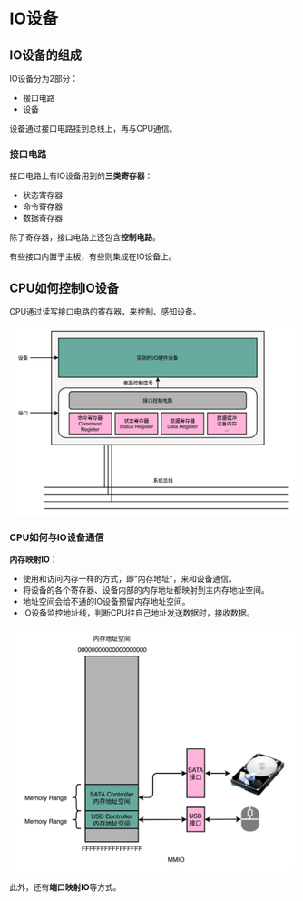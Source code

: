 # IO设备

## IO设备的组成

IO设备分为2部分：
- 接口电路
- 设备

设备通过接口电路挂到总线上，再与CPU通信。

### 接口电路

接口电路上有IO设备用到的**三类寄存器**：
- 状态寄存器
- 命令寄存器
- 数据寄存器

除了寄存器，接口电路上还包含**控制电路**。

有些接口内置于主板，有些则集成在IO设备上。

## CPU如何控制IO设备

CPU通过读写接口电路的寄存器，来控制、感知设备。

![image](https://github.com/ingangi/blog/blob/master/img/io_dev_ctrl.jpeg)

### CPU如何与IO设备通信

**内存映射IO**：
- 使用和访问内存一样的方式，即“内存地址”，来和设备通信。
- 将设备的各个寄存器、设备内部的内存地址都映射到主内存地址空间。
- 地址空间会给不通的IO设备预留内存地址空间。
- IO设备监控地址线，判断CPU往自己地址发送数据时，接收数据。

![image](https://github.com/ingangi/blog/blob/master/img/io_mmio.jpeg)

此外，还有**端口映射IO**等方式。